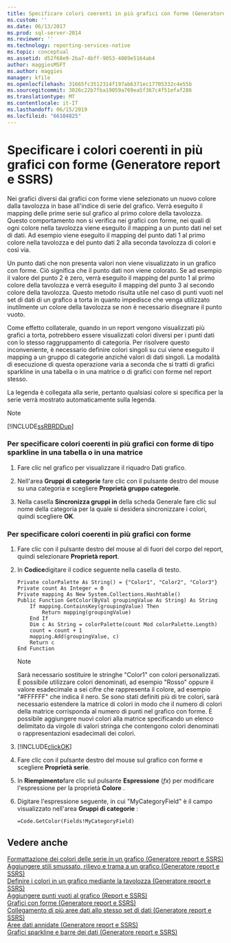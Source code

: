 ```yaml
---
title: Specificare colori coerenti in più grafici con forme (Generatore Report e SSRS) | Microsoft Docs
ms.custom: ''
ms.date: 06/13/2017
ms.prod: sql-server-2014
ms.reviewer: ''
ms.technology: reporting-services-native
ms.topic: conceptual
ms.assetid: d52f68e9-2ba7-4bff-9053-4089e5164ab4
author: maggiesMSFT
ms.author: maggies
manager: kfile
ms.openlocfilehash: 31665fc3512314f197ab6371ec17705332c4e55b
ms.sourcegitcommit: 3026c22b7fba19059a769ea5f367c4f51efaf286
ms.translationtype: MT
ms.contentlocale: it-IT
ms.lasthandoff: 06/15/2019
ms.locfileid: "66104825"
---
```

# <a name="specify-consistent-colors-across-multiple-shape-charts-report-builder-and-ssrs"></a>Specificare i colori coerenti in più grafici con forme (Generatore report e SSRS)
  Nei grafici diversi dai grafici con forme viene selezionato un nuovo colore dalla tavolozza in base all'indice di serie del grafico. Verrà eseguito il mapping delle prime serie sul grafico al primo colore della tavolozza. Questo comportamento non si verifica nei grafici con forme, nei quali di ogni colore nella tavolozza viene eseguito il mapping a un punto dati nel set di dati. Ad esempio viene eseguito il mapping del punto dati 1 al primo colore nella tavolozza e del punto dati 2 alla seconda tavolozza di colori e così via.  
  
 Un punto dati che non presenta valori non viene visualizzato in un grafico con forme. Ciò significa che il punto dati non viene colorato. Se ad esempio il valore del punto 2 è zero, verrà eseguito il mapping del punto 1 al primo colore della tavolozza e verrà eseguito il mapping del punto 3 al secondo colore della tavolozza. Questo metodo risulta utile nel caso di punti vuoti nel set di dati di un grafico a torta in quanto impedisce che venga utilizzato inutilmente un colore della tavolozza se non è necessario disegnare il punto vuoto.  
  
 Come effetto collaterale, quando in un report vengono visualizzati più grafici a torta, potrebbero essere visualizzati colori diversi per i punti dati con lo stesso raggruppamento di categoria. Per risolvere questo inconveniente, è necessario definire colori singoli su cui viene eseguito il mapping a un gruppo di categorie anziché valori di dati singoli. La modalità di esecuzione di questa operazione varia a seconda che si tratti di grafici sparkline in una tabella o in una matrice o di grafici con forme nel report stesso.  
  
 La legenda è collegata alla serie, pertanto qualsiasi colore si specifica per la serie verrà mostrato automaticamente sulla legenda.  
  
> [!NOTE]  
>  [!INCLUDE[ssRBRDDup](../../includes/ssrbrddup-md.md)]  
  
### <a name="to-specify-consistent-colors-across-multiple-sparkline-shape-charts-in-a-table-or-matrix"></a>Per specificare colori coerenti in più grafici con forme di tipo sparkline in una tabella o in una matrice  
  
1.  Fare clic nel grafico per visualizzare il riquadro Dati grafico.  
  
2.  Nell'area **Gruppi di categorie** fare clic con il pulsante destro del mouse su una categoria e scegliere **Proprietà gruppo categorie**.  
  
3.  Nella casella **Sincronizza gruppi in** della scheda Generale fare clic sul nome della categoria per la quale si desidera sincronizzare i colori, quindi scegliere **OK**.  
  
### <a name="to-specify-consistent-colors-across-multiple-shape-charts"></a>Per specificare colori coerenti in più grafici con forme  
  
1.  Fare clic con il pulsante destro del mouse al di fuori del corpo del report, quindi selezionare **Proprietà report**.  
  
2.  In **Codice**digitare il codice seguente nella casella di testo.  
  
    ```  
    Private colorPalette As String() = {"Color1", "Color2", "Color3"}  
    Private count As Integer = 0  
    Private mapping As New System.Collections.Hashtable()  
    Public Function GetColor(ByVal groupingValue As String) As String  
        If mapping.ContainsKey(groupingValue) Then  
            Return mapping(groupingValue)  
        End If  
        Dim c As String = colorPalette(count Mod colorPalette.Length)  
        count = count + 1  
        mapping.Add(groupingValue, c)  
        Return c  
    End Function  
    ```  
  
    > [!NOTE]  
    >  Sarà necessario sostituire le stringhe "Color1" con colori personalizzati. È possibile utilizzare colori denominati, ad esempio "Rosso" oppure il valore esadecimale a sei cifre che rappresenta il colore, ad esempio "#FFFFFF" che indica il nero. Se sono stati definiti più di tre colori, sarà necessario estendere la matrice di colori in modo che il numero di colori della matrice corrisponda al numero di punti nel grafico con forme. È possibile aggiungere nuovi colori alla matrice specificando un elenco delimitato da virgole di valori stringa che contengono colori denominati o rappresentazioni esadecimali dei colori.  
  
3.  [!INCLUDE[clickOK](../../includes/clickok-md.md)]  
  
4.  Fare clic con il pulsante destro del mouse sul grafico con forme e scegliere **Proprietà serie**.  
  
5.  In **Riempimento**fare clic sul pulsante **Espressione** (*fx*) per modificare l'espressione per la proprietà **Colore** .  
  
6.  Digitare l'espressione seguente, in cui "MyCategoryField" è il campo visualizzato nell'area **Gruppi di categorie** :  
  
    ```  
    =Code.GetColor(Fields!MyCategoryField)  
    ```  
  
## <a name="see-also"></a>Vedere anche  
 [Formattazione dei colori delle serie in un grafico &#40;Generatore report e SSRS&#41;](formatting-series-colors-on-a-chart-report-builder-and-ssrs.md)   
 [Aggiungere stili smussato, rilievo e trama a un grafico &#40;Generatore report e SSRS&#41;](chart-effects-add-bevel-emboss-or-texture-report-builder.md)   
 [Definire i colori in un grafico mediante la tavolozza &#40;Generatore report e SSRS&#41;](define-colors-on-a-chart-using-a-palette-report-builder-and-ssrs.md)   
 [Aggiungere punti vuoti al grafico &#40;Report e SSRS&#41;](add-empty-points-to-a-chart-report-builder-and-ssrs.md)   
 [Grafici con forme &#40;Generatore report e SSRS&#41;](charts-report-builder-and-ssrs.md)   
 [Collegamento di più aree dati allo stesso set di dati &#40;Generatore report e SSRS&#41;](linking-multiple-data-regions-to-the-same-dataset-report-builder-and-ssrs.md)   
 [Aree dati annidate &#40;Generatore report e SSRS&#41;](nested-data-regions-report-builder-and-ssrs.md)   
 [Grafici sparkline e barre dei dati &#40;Generatore report e SSRS&#41;](sparklines-and-data-bars-report-builder-and-ssrs.md)  
  
  

